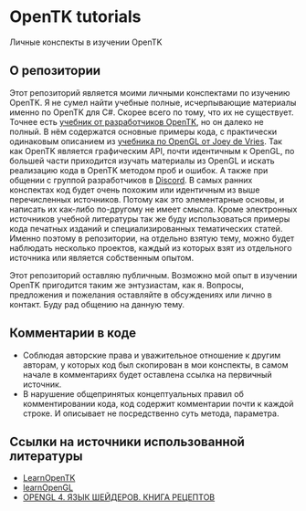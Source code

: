OpenTK tutorials
=========================================================

Личные конспекты в изучении OpenTK

О репозитории
-------------

Этот репозиторий является моими личными конспектами по изучению OpenTK. Я не сумел найти учебные полные, исчерпывающие материалы именно по OpenTK для C#. Скорее всего по тому, что их не существует. Точнее есть [учебник от разработчиков OpenTK][LearnOpenTK], но он далеко не полный. В нём содержатся основные примеры кода, с практически одинаковым описанием из [учебника по OpenGL от Joey de Vries][learnOpenGL]. Так как OpenTK является графическим API, почти идентичным к OpenGL, по большей части приходится изучать материалы из OpenGL и искать реализацию кода в OpenTK методом проб и ошибок. А также при общении с группой разработчиков в [Discord][Discord]. В самых ранних конспектах код будет очень похожим или идентичным из выше перечисленных источников. Потому как это элементарные основы, и написать их как-либо по-другому не имеет смысла. Кроме электронных источников учебной литературы так же буду использоваться примеры кода печатных изданий и специализированных тематических статей. Именно поэтому в репозитории, на отдельно взятую тему, можно будет наблюдать несколько проектов, каждый из которых взят из отдельного источника или является собственным опытом.

Этот репозиторий оставляю публичным. Возможно мой опыт в изучении OpenTK пригодится таким же энтузиастам, как я. Вопросы, предложения и пожелания оставляйте в обсуждениях или лично в контакт. Буду рад общению на данную тему.

Комментарии в коде
-------------

* Соблюдая авторские права и уважительное отношение к другим авторам, у которых код был скопирован в мои конспекты, в самом начале в комментариях будет оставлена ссылка на первичный источник.
* В нарушение общепринятых концептуальных правил об комментировании кода, код содержит комментарии почти к каждой строке. И описывает не посредственно суть метода, параметра.

Ссылки на источники использованной литературы
-------------

* [LearnOpenTK](https://opentk.net/learn/index.html)
* [learnOpenGL](https://learnopengl.com/)
* [OPENGL 4. ЯЗЫК ШЕЙДЕРОВ. КНИГА РЕЦЕПТОВ](https://dmkpress.com/catalog/computer/programming/978-5-97060-255-3/)


[LearnOpenTK]: https://opentk.net/learn/index.html
[Discord]: https://discord.gg/6HqD48s
[learnOpenGL]: https://learnopengl.com/
[OPENGL 4. ЯЗЫК ШЕЙДЕРОВ. КНИГА РЕЦЕПТОВ]: https://dmkpress.com/catalog/computer/programming/978-5-97060-255-3/

